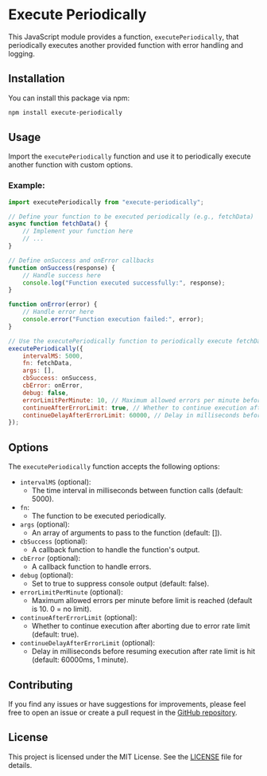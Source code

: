 # Execute Periodically

This JavaScript module provides a function, `executePeriodically`, that periodically executes another provided function with error handling and logging.

## Installation

You can install this package via npm:

```bash
npm install execute-periodically
```

## Usage

Import the `executePeriodically` function and use it to periodically execute another function with custom options.

### Example:

```js
import executePeriodically from "execute-periodically";

// Define your function to be executed periodically (e.g., fetchData) 
async function fetchData() { 
    // Implement your function here 
    // ... 
}

// Define onSuccess and onError callbacks 
function onSuccess(response) { 
    // Handle success here 
    console.log("Function executed successfully:", response); 
}

function onError(error) { 
    // Handle error here 
    console.error("Function execution failed:", error); 
}

// Use the executePeriodically function to periodically execute fetchData 
executePeriodically({ 
    intervalMS: 5000, 
    fn: fetchData, 
    args: [], 
    cbSuccess: onSuccess, 
    cbError: onError, 
    debug: false,
    errorLimitPerMinute: 10, // Maximum allowed errors per minute before limit is reached (default is 10. 0 = no limit).
    continueAfterErrorLimit: true, // Whether to continue execution after aborting due to error rate limit (default: true)
    continueDelayAfterErrorLimit: 60000, // Delay in milliseconds before resuming execution after rate limit is hit (default: 60000ms, 1 minute)
});
```

## Options

The `executePeriodically` function accepts the following options:

- `intervalMS` (optional): 
  - The time interval in milliseconds between function calls (default: 5000).
- `fn`:
  - The function to be executed periodically.
- `args` (optional):
  - An array of arguments to pass to the function (default: []).
- `cbSuccess` (optional):
  - A callback function to handle the function's output.
- `cbError` (optional):
  - A callback function to handle errors.
- `debug` (optional):
  - Set to true to suppress console output (default: false).
- `errorLimitPerMinute` (optional):
  - Maximum allowed errors per minute before limit is reached (default is 10. 0 = no limit).
- `continueAfterErrorLimit` (optional):
  - Whether to continue execution after aborting due to error rate limit (default: true).
- `continueDelayAfterErrorLimit` (optional):
  - Delay in milliseconds before resuming execution after rate limit is hit (default: 60000ms, 1 minute).


## Contributing

If you find any issues or have suggestions for improvements, please feel free to open an issue or create a pull request in the [GitHub repository](https://github.com/jasbanza/execute-periodically).

## License

This project is licensed under the MIT License. See the [LICENSE](https://github.com/jasbanza/execute-periodically/blob/main/LICENSE) file for details.

